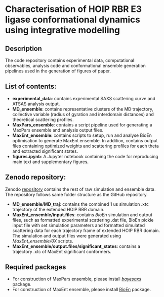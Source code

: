 # Characterisation of HOIP RBR E3 ligase conformational dynamics using integrative modelling 

## Description

The code repository contains experimental data, computational observables, analysis code and conformational ensemble generation pipelines used in the generation of figures of paper.

## List of contents:

- **experimental_data**: contains experimental SAXS scattering curve and ATSAS analysis output.
- **MD_ensemble**: contains representative clusters of the MD trajectory, collective variable (radius of gyration and interdomain distances) and theoretical scattering profiles.
- **MaxPars_ensemble**: contains a script pipeline used for generating a MaxPars ensemble and analysis output files.
- **MaxEnt_ensemble**: contains scripts to setup, run and analyse BioEn optimisation to generate MaxEnt ensemble. In addition, contains output files containing optimized weights and scattering profiles for each theta and extracted significant states.
- **figures.ipynb**: A Jupyter notebook containing the code for reproducing main text and supplementary figures.

## Zenodo repository:

Zenodo [repository](https://zenodo.org/record/6583368) contains the rest of raw simulation and ensemble data. The repository follows same folder structure as the GitHub repository.

- **MD_ensemble/MD_traj**: contains the combined 1 us simulation .xtc trajectory of the extended HOIP RBR domain. 
- **MaxEnt_ensemble/input.files**: contains _BioEn_ simulation and output files, such as formatted experimental scattering .dat file, BioEn pickle input file with set simulation parameters and formatted simulated scattering data for each trajectory frame of extended HOIP RBR domain. The simulation and output files were generated using _MaxEnt_ensemble/0X_ scripts.
- **MaxEnt_ensemble/output.files/significant_states**: contains a trajectory .xtc of MaxEnt significant conformers.

## Required packages

- For construction of MaxPars ensemble, please install [_bayesaxs_](https://github.com/mariuskausas/bayesaxs) package.
- For construction of MaxEnt ensemble, please install [BioEn](https://github.com/bio-phys/BioEn) package.

